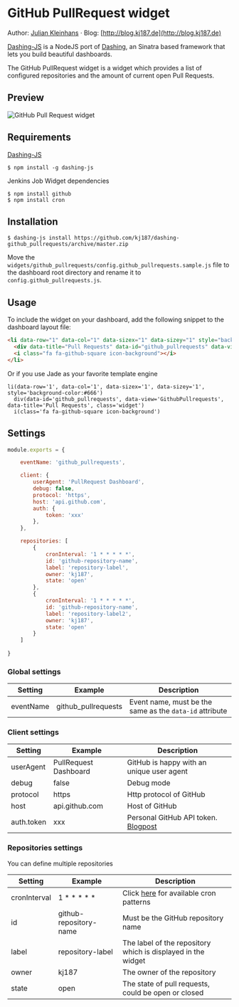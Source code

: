 # GitHub PullRequest widget

Author: [Julian Kleinhans](https://github.com/kj187) · Blog: [http://blog.kj187.de](http://blog.kj187.de)

[Dashing-JS](https://github.com/fabiocaseri/dashing-js) is a NodeJS port of [Dashing](http://dashing.io/), an Sinatra based framework that lets you build beautiful dashboards.

The GitHub PullRequest widget is a widget which provides a list of configured repositories and the amount of current open Pull Requests. 
 
## Preview 

![GitHub Pull Request widget](http://res.cloudinary.com/kj187/image/upload/v1452503941/github_pullreq_nf58z3.png)

## Requirements

[Dashing-JS](https://github.com/fabiocaseri/dashing-js)
```ssh
$ npm install -g dashing-js
```

Jenkins Job Widget dependencies
```shell
$ npm install github
$ npm install cron
```

## Installation
```shell
$ dashing-js install https://github.com/kj187/dashing-github_pullrequests/archive/master.zip
```
Move the `widgets/github_pullrequests/config.github_pullrequests.sample.js` file to the dashboard root directory and rename it to `config.github_pullrequests.js`. 

## Usage
To include the widget on your dashboard, add the following snippet to the dashboard layout file:

```html
<li data-row="1" data-col="1" data-sizex="1" data-sizey="1" style="background-color:#666">
  <div data-title="Pull Requests" data-id="github_pullrequests" data-view="GithubPullrequests" class="widget"></div>
  <i class="fa fa-github-square icon-background"></i>
</li>
```
Or if you use Jade as your favorite template engine 
```jade
li(data-row='1', data-col='1', data-sizex='1', data-sizey='1', style='background-color:#666')
  div(data-id='github_pullrequests', data-view='GithubPullrequests', data-title='Pull Requests', class='widget')
  i(class='fa fa-github-square icon-background')
```

## Settings

```javascript
module.exports = {

    eventName: 'github_pullrequests',

    client: {
        userAgent: 'PullRequest Dashboard',
        debug: false,
        protocol: 'https',
        host: 'api.github.com',
        auth: {
            token: 'xxx'
        },
    },

    repositories: [
        {
            cronInterval: '1 * * * * *',
            id: 'github-repository-name',
            label: 'repository-label',
            owner: 'kj187',
            state: 'open'
        },
        {
            cronInterval: '1 * * * * *',
            id: 'github-repository-name',
            label: 'repository-label2',
            owner: 'kj187',
            state: 'open'
        }
    ]
    
}
```

### Global settings
| Setting       | Example              | Description                |
| ------------- |----------------------| ---------------------------|
| eventName     | github_pullrequests  | Event name, must be the same as the `data-id` attribute |

### Client settings
| Setting       | Example              | Description                |
| ------------- |----------------------| ---------------------------|
| userAgent     | PullRequest Dashboard  | GitHub is happy with an unique user agent |
| debug     | false  | Debug mode |
| protocol     | https  | Http protocol of GitHub |
| host     | api.github.com  | Host of GitHub |
| auth.token     | xxx  | Personal GitHub API token. [Blogpost](https://github.com/blog/1509-personal-api-tokens) |

### Repositories settings
You can define multiple repositories

| Setting       | Example              | Description                |
| ------------- |----------------------| ---------------------------|
| cronInterval     | 1 * * * * *  | Click [here](https://github.com/ncb000gt/node-cron) for available cron patterns |
| id     | github-repository-name  | Must be the GitHub repository name |
| label     | repository-label  | The label of the repository which is displayed in the widget |
| owner     | kj187  | The owner of the repository |
| state     | open  | The state of pull requests, could be open or closed |
